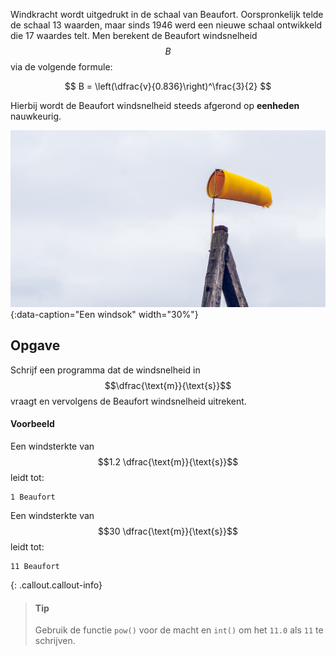 Windkracht wordt uitgedrukt in de schaal van Beaufort. Oorspronkelijk telde de schaal 13 waarden, maar sinds 1946  werd een nieuwe schaal ontwikkeld die 17 waardes telt. Men berekent de Beaufort windsnelheid $$B$$ via de volgende formule:

$$
    B = \left(\dfrac{v}{0.836}\right)^\frac{3}{2}
$$

Hierbij wordt de Beaufort windsnelheid steeds afgerond op **eenheden** nauwkeurig. 

![beaufort](media/beaufort.jpg "Een windsok"){:data-caption="Een windsok" width="30%"}

## Opgave
Schrijf een programma dat de windsnelheid in $$\dfrac{\text{m}}{\text{s}}$$ vraagt en vervolgens de Beaufort windsnelheid uitrekent.

#### Voorbeeld
Een windsterkte van $$1.2 \dfrac{\text{m}}{\text{s}}$$ leidt tot:
```
1 Beaufort
```

Een windsterkte van $$30 \dfrac{\text{m}}{\text{s}}$$ leidt tot:
```
11 Beaufort
```

{: .callout.callout-info}
> #### Tip
> Gebruik de functie `pow()` voor de macht en `int()` om het `11.0` als `11` te schrijven.